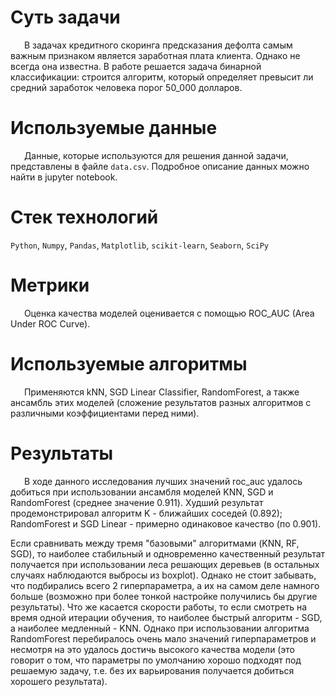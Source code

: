 # Суть задачи

&ensp; &ensp; В задачах кредитного скоринга предсказания дефолта самым важным признаком является заработная плата клиента. Однако не всегда она известна. В работе решается задача бинарной классификации: строится алгоритм, который определяет превысит ли средний заработок человека порог 50_000 долларов.

# Используемые данные

&ensp; &ensp; Данные, которые используются для решения данной задачи, представлены в файле `data.csv`. Подробное описание данных можно найти в jupyter notebook.

# Стек технологий

`Python`, `Numpy`, `Pandas`, `Matplotlib`, `scikit-learn`, `Seaborn`, 
`SciPy`


# Метрики

&ensp; &ensp; Оценка качества моделей оценивается с помощью ROC_AUC (Area Under ROC Curve).

# Используемые алгоритмы

&ensp; &ensp; Применяются kNN, SGD Linear Classifier, RandomForest, а также ансамбль этих моделей (сложение результатов разных алгоритмов с различными коэффициентами перед ними).

# Результаты

&ensp; &ensp; В ходе данного исследования лучших значений roc_auc удалось добиться при использовании ансамбля моделей KNN, SGD и RandomForest (среднее значение 0.911). Худший результат продемонстрировал алгоритм K - ближайших соседей (0.892); RandomForest и SGD Linear - примерно одинаковое качество (по 0.901).

Если сравнивать между тремя "базовыми" алгоритмами (KNN, RF, SGD), то наиболее стабильный и одновременно качественный результат получается при использовании леса решающих деревьев (в остальных случаях наблюдаются выбросы из boxplot). Однако не стоит забывать, что подбирались всего 2 гиперпараметра, а их на самом деле намного больше (возможно при более тонкой настройке получились бы другие результаты). Что же касается скорости работы, то если смотреть на время одной итерации обучения, то наиболее быстрый алгоритм - SGD, а наиболее медленный - KNN. Однако при использовании алгоритма RandomForest перебиралось очень мало значений гиперпараметров и несмотря на это удалось достичь высокого качества модели (это говорит о том, что параметры по умолчанию хорошо подходят под решаемую задачу, т.е. без их варьирования получается добиться хорошего результата).
